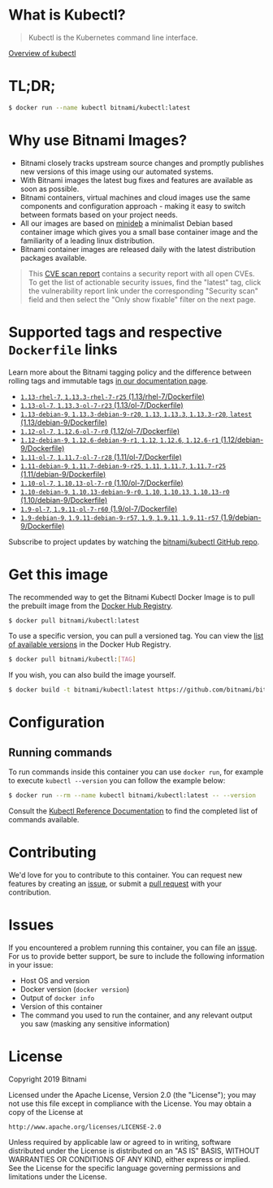 
# What is Kubectl?

> Kubectl is the Kubernetes command line interface.

[Overview of kubectl](https://kubernetes.io/docs/reference/kubectl/overview/)

# TL;DR;

```bash
$ docker run --name kubectl bitnami/kubectl:latest
```

# Why use Bitnami Images?

* Bitnami closely tracks upstream source changes and promptly publishes new versions of this image using our automated systems.
* With Bitnami images the latest bug fixes and features are available as soon as possible.
* Bitnami containers, virtual machines and cloud images use the same components and configuration approach - making it easy to switch between formats based on your project needs.
* All our images are based on [minideb](https://github.com/bitnami/minideb) a minimalist Debian based container image which gives you a small base container image and the familiarity of a leading linux distribution.
* Bitnami container images are released daily with the latest distribution packages available.


> This [CVE scan report](https://quay.io/repository/bitnami/kubectl?tab=tags) contains a security report with all open CVEs. To get the list of actionable security issues, find the "latest" tag, click the vulnerability report link under the corresponding "Security scan" field and then select the "Only show fixable" filter on the next page.

# Supported tags and respective `Dockerfile` links

Learn more about the Bitnami tagging policy and the difference between rolling tags and immutable tags [in our documentation page](https://docs.bitnami.com/containers/how-to/understand-rolling-tags-containers/).


* [`1.13-rhel-7`, `1.13.3-rhel-7-r25` (1.13/rhel-7/Dockerfile)](https://github.com/bitnami/bitnami-docker-kubectl/blob/1.13.3-rhel-7-r25/1.13/rhel-7/Dockerfile)
* [`1.13-ol-7`, `1.13.3-ol-7-r23` (1.13/ol-7/Dockerfile)](https://github.com/bitnami/bitnami-docker-kubectl/blob/1.13.3-ol-7-r23/1.13/ol-7/Dockerfile)
* [`1.13-debian-9`, `1.13.3-debian-9-r20`, `1.13`, `1.13.3`, `1.13.3-r20`, `latest` (1.13/debian-9/Dockerfile)](https://github.com/bitnami/bitnami-docker-kubectl/blob/1.13.3-debian-9-r20/1.13/debian-9/Dockerfile)
* [`1.12-ol-7`, `1.12.6-ol-7-r0` (1.12/ol-7/Dockerfile)](https://github.com/bitnami/bitnami-docker-kubectl/blob/1.12.6-ol-7-r0/1.12/ol-7/Dockerfile)
* [`1.12-debian-9`, `1.12.6-debian-9-r1`, `1.12`, `1.12.6`, `1.12.6-r1` (1.12/debian-9/Dockerfile)](https://github.com/bitnami/bitnami-docker-kubectl/blob/1.12.6-debian-9-r1/1.12/debian-9/Dockerfile)
* [`1.11-ol-7`, `1.11.7-ol-7-r28` (1.11/ol-7/Dockerfile)](https://github.com/bitnami/bitnami-docker-kubectl/blob/1.11.7-ol-7-r28/1.11/ol-7/Dockerfile)
* [`1.11-debian-9`, `1.11.7-debian-9-r25`, `1.11`, `1.11.7`, `1.11.7-r25` (1.11/debian-9/Dockerfile)](https://github.com/bitnami/bitnami-docker-kubectl/blob/1.11.7-debian-9-r25/1.11/debian-9/Dockerfile)
* [`1.10-ol-7`, `1.10.13-ol-7-r0` (1.10/ol-7/Dockerfile)](https://github.com/bitnami/bitnami-docker-kubectl/blob/1.10.13-ol-7-r0/1.10/ol-7/Dockerfile)
* [`1.10-debian-9`, `1.10.13-debian-9-r0`, `1.10`, `1.10.13`, `1.10.13-r0` (1.10/debian-9/Dockerfile)](https://github.com/bitnami/bitnami-docker-kubectl/blob/1.10.13-debian-9-r0/1.10/debian-9/Dockerfile)
* [`1.9-ol-7`, `1.9.11-ol-7-r60` (1.9/ol-7/Dockerfile)](https://github.com/bitnami/bitnami-docker-kubectl/blob/1.9.11-ol-7-r60/1.9/ol-7/Dockerfile)
* [`1.9-debian-9`, `1.9.11-debian-9-r57`, `1.9`, `1.9.11`, `1.9.11-r57` (1.9/debian-9/Dockerfile)](https://github.com/bitnami/bitnami-docker-kubectl/blob/1.9.11-debian-9-r57/1.9/debian-9/Dockerfile)

Subscribe to project updates by watching the [bitnami/kubectl GitHub repo](https://github.com/bitnami/bitnami-docker-kubectl).

# Get this image

The recommended way to get the Bitnami Kubectl Docker Image is to pull the prebuilt image from the [Docker Hub Registry](https://hub.docker.com/r/bitnami/kubectl).

```bash
$ docker pull bitnami/kubectl:latest
```

To use a specific version, you can pull a versioned tag. You can view the [list of available versions](https://hub.docker.com/r/bitnami/kubectl/tags/) in the Docker Hub Registry.

```bash
$ docker pull bitnami/kubectl:[TAG]
```

If you wish, you can also build the image yourself.

```bash
$ docker build -t bitnami/kubectl:latest https://github.com/bitnami/bitnami-docker-kubectl.git
```

# Configuration

## Running commands

To run commands inside this container you can use `docker run`, for example to execute `kubectl --version` you can follow the example below:

```bash
$ docker run --rm --name kubectl bitnami/kubectl:latest -- --version
```

Consult the [Kubectl Reference Documentation](https://kubernetes.io/docs/reference/generated/kubectl/kubectl-commands) to find the completed list of commands available.

# Contributing

We'd love for you to contribute to this container. You can request new features by creating an [issue](https://github.com/bitnami/bitnami-docker-kubectl/issues), or submit a [pull request](https://github.com/bitnami/bitnami-docker-kubectl/pulls) with your contribution.

# Issues

If you encountered a problem running this container, you can file an [issue](https://github.com/bitnami/bitnami-docker-kubectl/issues). For us to provide better support, be sure to include the following information in your issue:

- Host OS and version
- Docker version (`docker version`)
- Output of `docker info`
- Version of this container
- The command you used to run the container, and any relevant output you saw (masking any sensitive information)

# License

Copyright 2019 Bitnami

Licensed under the Apache License, Version 2.0 (the "License");
you may not use this file except in compliance with the License.
You may obtain a copy of the License at

    http://www.apache.org/licenses/LICENSE-2.0

Unless required by applicable law or agreed to in writing, software
distributed under the License is distributed on an "AS IS" BASIS,
WITHOUT WARRANTIES OR CONDITIONS OF ANY KIND, either express or implied.
See the License for the specific language governing permissions and
limitations under the License.
